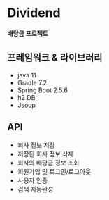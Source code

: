 # Dividend
**배당금 프로젝트**

## 프레임워크 & 라이브러리
- java 11
- Gradle 7.2
- Spring Boot 2.5.6
- h2 DB
- Jsoup

## API
- 회사 정보 저장
- 저장된 회사 정보 삭제
- 회사의 배당금 정보 조회
- 회원가입 및 로그인/로그아웃
- 사용자 인증
- 검색 자동완성

